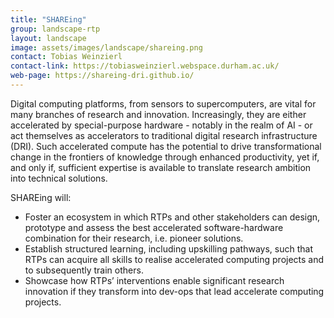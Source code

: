 ```yaml
---
title: "SHAREing"
group: landscape-rtp
layout: landscape
image: assets/images/landscape/shareing.png
contact: Tobias Weinzierl
contact-link: https://tobiasweinzierl.webspace.durham.ac.uk/
web-page: https://shareing-dri.github.io/
---
```


Digital computing platforms, from sensors to supercomputers, are vital for many branches of research and innovation. Increasingly, they are either accelerated by special-purpose hardware - notably in the realm of AI - or act themselves as accelerators to traditional digital research infrastructure (DRI). Such accelerated compute has the potential to drive transformational change in the frontiers of knowledge through enhanced productivity, yet if, and only if, sufficient expertise is available to translate research ambition into technical solutions.

SHAREing will:
- Foster an ecosystem in which RTPs and other stakeholders can design, prototype and assess the best accelerated software-hardware combination for their research, i.e. pioneer solutions.
- Establish structured learning, including upskilling pathways, such that RTPs can acquire all skills to realise accelerated computing projects and to subsequently train others.
- Showcase how RTPs’ interventions enable significant research innovation if they transform into dev-ops that lead accelerate computing projects.
